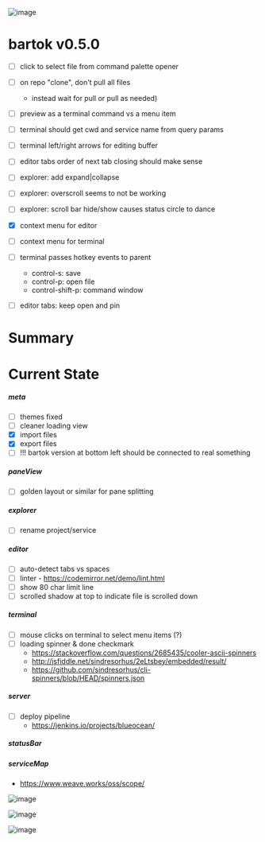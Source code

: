 ![image](https://bit.ly/fiugLandscape1)

# bartok v0.5.0

- [ ] click to select file from command palette opener
- [ ] on repo "clone", don't pull all files
  - instead wait for pull or pull as needed)
- [ ] preview as a terminal command vs a menu item
- [ ] terminal should get cwd and service name from query params
- [ ] terminal left/right arrows for editing buffer

- [ ] editor tabs order of next tab closing should make sense
- [ ] explorer: add expand|collapse
- [ ] explorer: overscroll seems to not be working
- [ ] explorer: scroll bar hide/show causes status circle to dance

- [X] context menu for editor
- [ ] context menu for terminal
- [ ] terminal passes hotkey events to parent
  - control-s: save
  - control-p: open file
  - control-shift-p: command window
- [ ] editor tabs: keep open and pin

Summary
=======

Current State
=============

##### meta
  - [ ] themes fixed
  - [ ] cleaner loading view
  - [X] import files
  - [X] export files
  - [ ] !!! bartok version at bottom left should be connected to real something

##### paneView
  - [ ] golden layout or similar for pane splitting

##### explorer
  - [ ] rename project/service

##### editor
  - [ ] auto-detect tabs vs spaces
  - [ ] linter - https://codemirror.net/demo/lint.html
  - [ ] show 80 char limit line
  - [ ] scrolled shadow at top to indicate file is scrolled down

##### terminal
  - [ ] mouse clicks on terminal to select menu items (?)
  - [ ] loading spinner & done checkmark
    - https://stackoverflow.com/questions/2685435/cooler-ascii-spinners
    - http://jsfiddle.net/sindresorhus/2eLtsbey/embedded/result/
    - https://github.com/sindresorhus/cli-spinners/blob/HEAD/spinners.json

##### server
  - [ ] deploy pipeline
    - https://jenkins.io/projects/blueocean/

##### statusBar

##### serviceMap
  - https://www.weave.works/oss/scope/

![image](https://bit.ly/fiugLanscape2)

![image](http://bit.ly/fiugLandscape3)

![image](http://bit.ly/fiugLandscape4)

<style>
  #container p:first-child img {
    filter: hue-rotate(377deg) contrast(1.25) saturate(4);
  }
  #container p:nth-child(18) img {
    filter: hue-rotate(53deg) contrast(1.25) saturate(5);
  }
  #container p:nth-child(19) img {
    filter: hue-rotate(0deg) contrast(1.25) saturate(7);
  }
  #container p:nth-child(20) img {
    filter: hue-rotate(132deg) contrast(1.25) saturate(4);
  }
</style>
